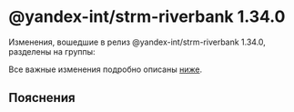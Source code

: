 # @yandex-int/strm-riverbank 1.34.0

<!-- ЧЕЛОВЕЧЕСКОЕ ВСТУПЛЕНИЕ -->

Изменения, вошедшие в релиз @yandex-int/strm-riverbank 1.34.0, разделены на группы:

Все важные изменения подробно описаны [ниже](#Пояснения).

## Пояснения

